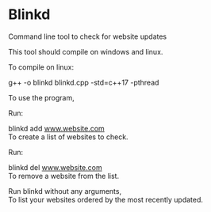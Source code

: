 # Blinkd
Command line tool to check for website updates

This tool should compile on windows and linux.

To compile on linux:<br>

g++ -o blinkd blinkd.cpp -std=c++17 -pthread
<br>

To use the program,<br>

Run:<br> 

blinkd add www.website.com<br> 
To create a list of websites to check.

Run: <br>

blinkd del www.website.com<br> 
To remove a website from the list.

Run blinkd without any arguments,<br> 
To list your websites ordered by the most recently updated.

